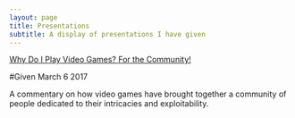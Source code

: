 ```yaml
---
layout: page
title: Presentations
subtitle: A display of presentations I have given
---
```

[Why Do I Play Video Games? For the Community!](https://cdn.rawgit.com/comptonb37/fs102Spring2017-presentation01-comptonb37/20c689cd/SMPres.html#/)

#Given March 6 2017

A commentary on how video games have brought together a community of people dedicated to their intricacies and exploitability.
